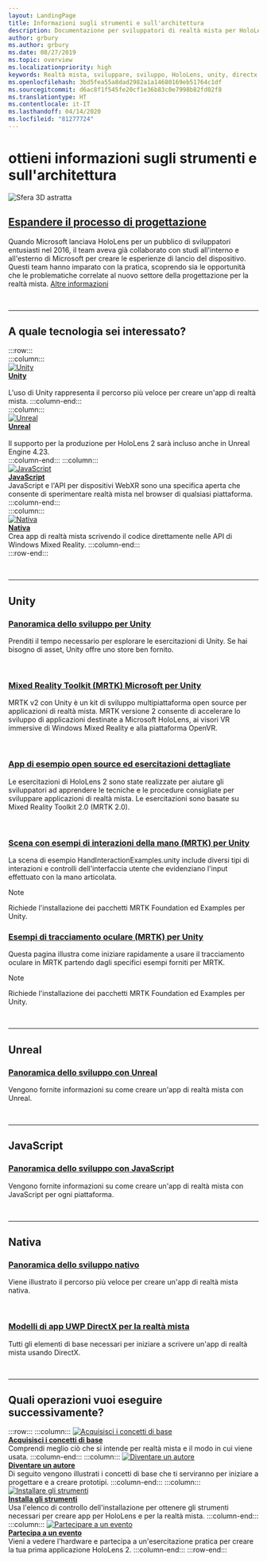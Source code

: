 ```yaml
---
layout: LandingPage
title: Informazioni sugli strumenti e sull'architettura
description: Documentazione per sviluppatori di realtà mista per HoloLens e visori VR immersive.
author: grbury
ms.author: grbury
ms.date: 08/27/2019
ms.topic: overview
ms.localizationpriority: high
keywords: Realtà mista, sviluppare, sviluppo, HoloLens, unity, directx
ms.openlocfilehash: 3bd5fea55a8dad2982a1a14680169eb51764c1df
ms.sourcegitcommit: d6ac8f1f545fe20cf1e36b83c0e7998b82fd02f8
ms.translationtype: HT
ms.contentlocale: it-IT
ms.lasthandoff: 04/14/2020
ms.locfileid: "81277724"
---
```

# <a name="learn-the-tools-and-architecture"></a>ottieni informazioni sugli strumenti e sull'architettura

![Sfera 3D astratta](images/07_Development.png)

## <a name="expand-your-design-process"></a>[Espandere il processo di progettazione](case-study-expanding-the-design-process-for-mixed-reality.md)

Quando Microsoft lanciava HoloLens per un pubblico di sviluppatori entusiasti nel 2016, il team aveva già collaborato con studi all'interno e all'esterno di Microsoft per creare le esperienze di lancio del dispositivo. Questi team hanno imparato con la pratica, scoprendo sia le opportunità che le problematiche correlate al nuovo settore della progettazione per la realtà mista. [Altre informazioni](case-study-expanding-the-design-process-for-mixed-reality.md)


<br>

---


## <a name="what-technology-path-are-you-interested-in"></a>A quale tecnologia sei interessato? 


:::row:::   
    :::column:::    
       [![Unity](images/unity_logo.png)](development.md#unity)<br>
        **[Unity](development.md#unity)**<br>   
        L'uso di Unity rappresenta il percorso più veloce per creare un'app di realtà mista. 
    :::column-end:::    
    :::column:::    
        [![Unreal](images/Unreal_logo.png)](development.md#unreal)<br>
         **[Unreal](development.md#unreal)**<br>    
        Il supporto per la produzione per HoloLens 2 sarà incluso anche in Unreal Engine 4.23.    
    :::column-end:::
    :::column:::    
        [![JavaScript](images/web-logo.png)](development.md#javascript)<br>
        **[JavaScript](development.md#javascript)**<br>
        JavaScript e l'API per dispositivi WebXR sono una specifica aperta che consente di sperimentare realtà mista nel browser di qualsiasi piattaforma.    
    :::column-end:::        
    :::column:::    
        [![Nativa](images/VisualStudio-small_logo.png)](development.md#native)<br>
        **[Nativa](development.md#native)**<br> 
        Crea app di realtà mista scrivendo il codice direttamente nelle API di Windows Mixed Reality. 
    :::column-end:::    
:::row-end:::

<br>

---

## <a name="unity"></a>Unity


### <a name="unity-development-overview"></a>[Panoramica dello sviluppo per Unity](unity-development-overview.md)
Prenditi il tempo necessario per esplorare le esercitazioni di Unity. Se hai bisogno di asset, Unity offre uno store ben fornito. 

<br>

### <a name="microsofts-mixed-reality-toolkit-mrtk-for-unity"></a>[Mixed Reality Toolkit (MRTK) Microsoft per Unity](mrtk-getting-started.md)
MRTK v2 con Unity è un kit di sviluppo multipiattaforma open source per applicazioni di realtà mista. MRTK versione 2 consente di accelerare lo sviluppo di applicazioni destinate a Microsoft HoloLens, ai visori VR immersive di Windows Mixed Reality e alla piattaforma OpenVR.

<br>

### <a name="open-source-sample-apps-and-step-by-step-tutorials"></a>[App di esempio open source ed esercitazioni dettagliate](tutorials.md)
Le esercitazioni di HoloLens 2 sono state realizzate per aiutare gli sviluppatori ad apprendere le tecniche e le procedure consigliate per sviluppare applicazioni di realtà mista. Le esercitazioni sono basate su Mixed Reality Toolkit 2.0 (MRTK 2.0).

<br>

### <a name="hand-interaction-examples-scene-mrtk-for-unity"></a>[Scena con esempi di interazioni della mano (MRTK) per Unity](https://microsoft.github.io/MixedRealityToolkit-Unity/Documentation/GettingStartedWithTheMRTK.html#open-and-run-the-handinteractionexamples-scene-in-editor)
La scena di esempio HandInteractionExamples.unity include diversi tipi di interazioni e controlli dell'interfaccia utente che evidenziano l'input effettuato con la mano articolata.
>[!NOTE]
>Richiede l'installazione dei pacchetti MRTK Foundation ed Examples per Unity.

### <a name="eye-tracking-examples-mrtk-for-unity"></a>[Esempi di tracciamento oculare (MRTK) per Unity](https://microsoft.github.io/MixedRealityToolkit-Unity/Documentation/EyeTracking/EyeTracking_ExamplesOverview.html)
Questa pagina illustra come iniziare rapidamente a usare il tracciamento oculare in MRTK partendo dagli specifici esempi forniti per MRTK.
>[!NOTE]
>Richiede l'installazione dei pacchetti MRTK Foundation ed Examples per Unity.

<br>

---

## <a name="unreal"></a>Unreal

### <a name="unreal-development-overview"></a>[Panoramica dello sviluppo con Unreal](unreal-development-overview.md)
Vengono fornite informazioni su come creare un'app di realtà mista con Unreal.

<br>

---

## <a name="javascript"></a>JavaScript   

### <a name="javascript-development-overview"></a>[Panoramica dello sviluppo con JavaScript](javascript-development-overview.md)   
Vengono fornite informazioni su come creare un'app di realtà mista con JavaScript per ogni piattaforma.

<br>

---

## <a name="native"></a>Nativa


### <a name="native-development-overview"></a>[Panoramica dello sviluppo nativo](directx-development-overview.md)
Viene illustrato il percorso più veloce per creare un'app di realtà mista nativa.

<br>

### <a name="directx-uwp-app-templates-for-mixed-reality"></a>[Modelli di app UWP DirectX per la realtà mista](https://marketplace.visualstudio.com/items?itemName=WindowsMixedRealityteam.WindowsMixedRealityAppTemplatesVSIX)
Tutti gli elementi di base necessari per iniziare a scrivere un'app di realtà mista usando DirectX.

<br>

---


## <a name="what-would-you-like-to-do-next"></a>Quali operazioni vuoi eseguire successivamente?


:::row:::
    :::column:::
       [![Acquisisci i concetti di base](images/icon-lightbulb.png)](index.md#understand-the-basics)<br>
        **[Acquisisci i concetti di base](index.md#understand-the-basics)**<br>
        Comprendi meglio ciò che si intende per realtà mista e il modo in cui viene usata.
    :::column-end:::
    :::column:::
        [![Diventare un autore](images/icon-design.jpg)](design.md)<br>
         **[Diventare un autore](design.md)**<br>
        Di seguito vengono illustrati i concetti di base che ti serviranno per iniziare a progettare e a creare prototipi.
    :::column-end:::
    :::column:::
        [![Installare gli strumenti](images/icon-developer.jpg)](install-the-tools.md)<br>
         **[Installa gli strumenti](install-the-tools.md)**<br>
        Usa l'elenco di controllo dell'installazione per ottenere gli strumenti necessari per creare app per HoloLens e per la realtà mista.
    :::column-end:::
    :::column:::
        [![Partecipare a un evento](images/icon-calendar.jpg)](sf-academy-events.md)<br>
         **[Partecipa a un evento](sf-academy-events.md)**<br>
        Vieni a vedere l'hardware e partecipa a un'esercitazione pratica per creare la tua prima applicazione HoloLens 2.
    :::column-end:::
:::row-end:::


<br>

<br>
